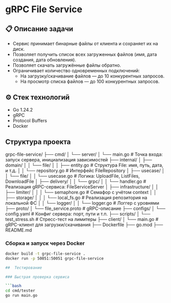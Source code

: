 # gRPC File Service

## 📋 Описание задачи

- Сервис принимает бинарные файлы от клиента и сохраняет их на диск.
- Позволяет получить список всех загруженных файлов (имя, дата создания, дата обновления).
- Позволяет скачать загружённые файлы обратно.
- Ограничивает количество одновременных подключений:
  - На загрузку/скачивание файлов — до 10 конкурентных запросов.
  - На просмотр списка файлов — до 100 конкурентных запросов.

## ⚙️ Стек технологий

- Go 1.24.2
- gRPC
- Protocol Buffers
- Docker

##  Структура проекта
grpc-file-service/
├── cmd/
│   └── server/
│       └── main.go                # Точка входа: запуск сервера, инициализация зависимостей
├── internal/
│   ├── domain/
│   │   └── file/
│   │       ├── entity.go          # Структура File: имя, путь, дата, и т.д.
│   │       └── repository.go      # Интерфейс FileRepository
│   ├── usecase/
│   │   └── file/
│   │       └── usecase.go         # Логика: UploadFile, ListFiles, DownloadFile
│   ├── delivery/
│   │   └── grpc/
│   │       └── handler.go         # Реализация gRPC-сервиса: FileServiceServer
│   ├── infrastructure/
│   │   ├── limiter/
│   │   │   └── semaphore.go       # Семафор с учётом context
│   │   ├── storage/
│   │   │   └── local_fs.go        # Реализация репозитория на локальной ФС
│   │   └── logger/
│   │       └── logger.go          # Логгер с уровнями
├── proto/
│   └── file_service.proto         # gRPC-описание
├── configs/
│   └── config.yaml                # Конфиг сервера: порт, пути и т.п.
├── scripts/
│   └── test_stress.sh             # Стресс-тест на лимитеры
├── client/
│   └── main.go                    # gRPC-клиент для загрузки/скачивания
├── Dockerfile
├── go.mod
├── README.md


### Сборка и запуск через Docker

```bash
docker build -t grpc-file-service .
docker run -p 50051:50051 grpc-file-service

##  Тестирование

### Быстрая проверка сервиса

```bash
cd cmd/tester
go run main.go
